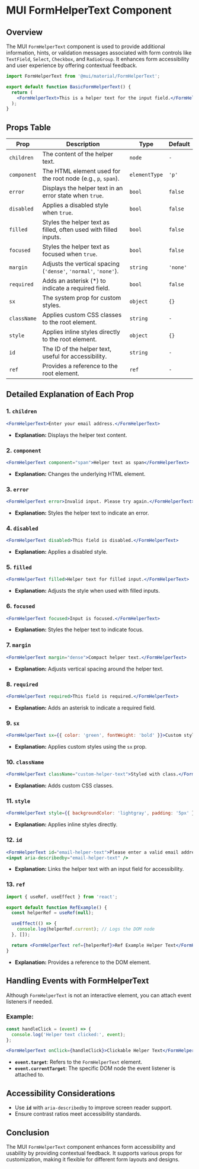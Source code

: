 # MUI FormHelperText Component

## Overview

The MUI `FormHelperText` component is used to provide additional information, hints, or validation messages associated with form controls like `TextField`, `Select`, `Checkbox`, and `RadioGroup`. It enhances form accessibility and user experience by offering contextual feedback.

```jsx
import FormHelperText from '@mui/material/FormHelperText';

export default function BasicFormHelperText() {
  return (
    <FormHelperText>This is a helper text for the input field.</FormHelperText>
  );
}
```

## Props Table

| Prop                  | Description                                                        | Type                   | Default |
|-----------------------|--------------------------------------------------------------------|------------------------|---------|
| `children`            | The content of the helper text.                                    | `node`                 | `-`     |
| `component`           | The HTML element used for the root node (e.g., `p`, `span`).       | `elementType`          | `'p'`   |
| `error`               | Displays the helper text in an error state when `true`.            | `bool`                 | `false` |
| `disabled`            | Applies a disabled style when `true`.                              | `bool`                 | `false` |
| `filled`              | Styles the helper text as filled, often used with filled inputs.   | `bool`                 | `false` |
| `focused`             | Styles the helper text as focused when `true`.                     | `bool`                 | `false` |
| `margin`              | Adjusts the vertical spacing (`'dense'`, `'normal'`, `'none'`).    | `string`               | `'none'` |
| `required`            | Adds an asterisk (*) to indicate a required field.                 | `bool`                 | `false` |
| `sx`                  | The system prop for custom styles.                                 | `object`               | `{}`    |
| `className`           | Applies custom CSS classes to the root element.                    | `string`               | `-`     |
| `style`               | Applies inline styles directly to the root element.                | `object`               | `{}`    |
| `id`                  | The ID of the helper text, useful for accessibility.               | `string`               | `-`     |
| `ref`                 | Provides a reference to the root element.                          | `ref`                  | `-`     |

## Detailed Explanation of Each Prop

### 1. `children`

```jsx
<FormHelperText>Enter your email address.</FormHelperText>
```
- **Explanation:** Displays the helper text content.

### 2. `component`

```jsx
<FormHelperText component="span">Helper text as span</FormHelperText>
```
- **Explanation:** Changes the underlying HTML element.

### 3. `error`

```jsx
<FormHelperText error>Invalid input. Please try again.</FormHelperText>
```
- **Explanation:** Styles the helper text to indicate an error.

### 4. `disabled`

```jsx
<FormHelperText disabled>This field is disabled.</FormHelperText>
```
- **Explanation:** Applies a disabled style.

### 5. `filled`

```jsx
<FormHelperText filled>Helper text for filled input.</FormHelperText>
```
- **Explanation:** Adjusts the style when used with filled inputs.

### 6. `focused`

```jsx
<FormHelperText focused>Input is focused.</FormHelperText>
```
- **Explanation:** Styles the helper text to indicate focus.

### 7. `margin`

```jsx
<FormHelperText margin="dense">Compact helper text.</FormHelperText>
```
- **Explanation:** Adjusts vertical spacing around the helper text.

### 8. `required`

```jsx
<FormHelperText required>This field is required.</FormHelperText>
```
- **Explanation:** Adds an asterisk to indicate a required field.

### 9. `sx`

```jsx
<FormHelperText sx={{ color: 'green', fontWeight: 'bold' }}>Custom styled helper text.</FormHelperText>
```
- **Explanation:** Applies custom styles using the `sx` prop.

### 10. `className`

```jsx
<FormHelperText className="custom-helper-text">Styled with class.</FormHelperText>
```
- **Explanation:** Adds custom CSS classes.

### 11. `style`

```jsx
<FormHelperText style={{ backgroundColor: 'lightgray', padding: '5px' }}>Inline styled helper text.</FormHelperText>
```
- **Explanation:** Applies inline styles directly.

### 12. `id`

```jsx
<FormHelperText id="email-helper-text">Please enter a valid email address.</FormHelperText>
<input aria-describedby="email-helper-text" />
```
- **Explanation:** Links the helper text with an input field for accessibility.

### 13. `ref`

```jsx
import { useRef, useEffect } from 'react';

export default function RefExample() {
  const helperRef = useRef(null);

  useEffect(() => {
    console.log(helperRef.current); // Logs the DOM node
  }, []);

  return <FormHelperText ref={helperRef}>Ref Example Helper Text</FormHelperText>;
}
```
- **Explanation:** Provides a reference to the DOM element.

## Handling Events with FormHelperText

Although `FormHelperText` is not an interactive element, you can attach event listeners if needed.

### Example:

```jsx
const handleClick = (event) => {
  console.log('Helper text clicked:', event);
};

<FormHelperText onClick={handleClick}>Clickable Helper Text</FormHelperText>
```

- **`event.target`**: Refers to the `FormHelperText` element.
- **`event.currentTarget`**: The specific DOM node the event listener is attached to.

## Accessibility Considerations

- Use **`id`** with `aria-describedby` to improve screen reader support.
- Ensure contrast ratios meet accessibility standards.

## Conclusion

The MUI `FormHelperText` component enhances form accessibility and usability by providing contextual feedback. It supports various props for customization, making it flexible for different form layouts and designs.

